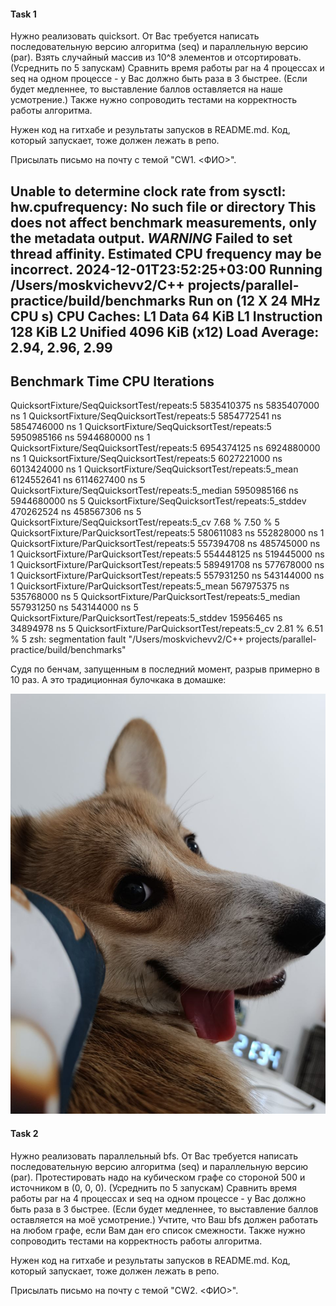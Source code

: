 #### Task 1

Нужно реализовать quicksort. 
От Вас требуется написать последовательную версию алгоритма (seq) и параллельную версию (par). Взять случайный массив из 10^8 элементов и отсортировать. (Усреднить по 5 запускам) Сравнить время работы par на 4 процессах и seq на одном процессе - у Вас должно быть раза в 3 быстрее.  (Если будет медленнее, то выставление баллов оставляется на наше усмотрение.)
Также нужно сопроводить тестами на корректность работы алгоритма.

Нужен код на гитхабе и результаты запусков в README.md. Код, который запускает, тоже должен лежать в репо.

Присылать письмо на почту с темой "CW1. <ФИО>".

Unable to determine clock rate from sysctl: hw.cpufrequency: No such file or directory
This does not affect benchmark measurements, only the metadata output.
***WARNING*** Failed to set thread affinity. Estimated CPU frequency may be incorrect.
2024-12-01T23:52:25+03:00
Running /Users/moskvichevv2/C++ projects/parallel-practice/build/benchmarks
Run on (12 X 24 MHz CPU s)
CPU Caches:
  L1 Data 64 KiB
  L1 Instruction 128 KiB
  L2 Unified 4096 KiB (x12)
Load Average: 2.94, 2.96, 2.99
------------------------------------------------------------------------------------------------------
Benchmark                                                            Time             CPU   Iterations
------------------------------------------------------------------------------------------------------
QuicksortFixture<SeqAlgo>/SeqQuicksortTest/repeats:5        5835410375 ns   5835407000 ns            1
QuicksortFixture<SeqAlgo>/SeqQuicksortTest/repeats:5        5854772541 ns   5854746000 ns            1
QuicksortFixture<SeqAlgo>/SeqQuicksortTest/repeats:5        5950985166 ns   5944680000 ns            1
QuicksortFixture<SeqAlgo>/SeqQuicksortTest/repeats:5        6954374125 ns   6924880000 ns            1
QuicksortFixture<SeqAlgo>/SeqQuicksortTest/repeats:5        6027221000 ns   6013424000 ns            1
QuicksortFixture<SeqAlgo>/SeqQuicksortTest/repeats:5_mean   6124552641 ns   6114627400 ns            5
QuicksortFixture<SeqAlgo>/SeqQuicksortTest/repeats:5_median 5950985166 ns   5944680000 ns            5
QuicksortFixture<SeqAlgo>/SeqQuicksortTest/repeats:5_stddev  470262524 ns    458567306 ns            5
QuicksortFixture<SeqAlgo>/SeqQuicksortTest/repeats:5_cv           7.68 %          7.50 %             5
QuicksortFixture<ParAlgo>/ParQuicksortTest/repeats:5         580611083 ns    552828000 ns            1
QuicksortFixture<ParAlgo>/ParQuicksortTest/repeats:5         557394708 ns    485745000 ns            1
QuicksortFixture<ParAlgo>/ParQuicksortTest/repeats:5         554448125 ns    519445000 ns            1
QuicksortFixture<ParAlgo>/ParQuicksortTest/repeats:5         589491708 ns    577678000 ns            1
QuicksortFixture<ParAlgo>/ParQuicksortTest/repeats:5         557931250 ns    543144000 ns            1
QuicksortFixture<ParAlgo>/ParQuicksortTest/repeats:5_mean    567975375 ns    535768000 ns            5
QuicksortFixture<ParAlgo>/ParQuicksortTest/repeats:5_median  557931250 ns    543144000 ns            5
QuicksortFixture<ParAlgo>/ParQuicksortTest/repeats:5_stddev   15956465 ns     34894978 ns            5
QuicksortFixture<ParAlgo>/ParQuicksortTest/repeats:5_cv           2.81 %          6.51 %             5
zsh: segmentation fault  "/Users/moskvichevv2/C++ projects/parallel-practice/build/benchmarks"


Судя по бенчам, запущенным в последний момент, разрыв примерно в 10 раз.
А это традиционная булочкака в домашке:

![](src/dog.jpg)
#### Task 2

Нужно реализовать параллельный bfs. От Вас требуется написать последовательную версию алгоритма  (seq) и параллельную версию (par). Протестировать надо на кубическом графе со стороной 500 и источником в (0, 0, 0). (Усреднить по 5 запускам) Сравнить время работы par на 4 процессах и seq на одном процессе - у Вас должно быть раза в 3 быстрее.  (Если будет медленнее, то выставление баллов оставляется на моё усмотрение.) Учтите, что Ваш bfs должен работать на любом графе, если Вам дан его список смежности.
Также нужно сопроводить тестами на корректность работы алгоритма.

Нужен код на гитхабе и результаты запусков в README.md. Код, который запускает, тоже должен лежать в репо.

Присылать письмо на почту с темой "CW2. <ФИО>".